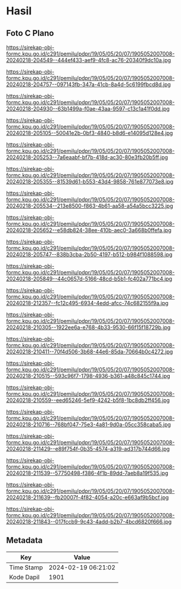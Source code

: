 # Hasil

## Foto C Plano

https://sirekap-obj-formc.kpu.go.id/c291/pemilu/pdpr/19/05/05/20/07/1905052007008-20240218-204549--444ef433-aef9-4fc8-ac76-20340f9dc10a.jpg

https://sirekap-obj-formc.kpu.go.id/c291/pemilu/pdpr/19/05/05/20/07/1905052007008-20240218-204757--097143fb-347a-41cb-8a4d-5c6199fbcd8d.jpg

https://sirekap-obj-formc.kpu.go.id/c291/pemilu/pdpr/19/05/05/20/07/1905052007008-20240218-204930--63b1499a-f0ae-43aa-9597-c13c1a41f0dd.jpg

https://sirekap-obj-formc.kpu.go.id/c291/pemilu/pdpr/19/05/05/20/07/1905052007008-20240218-205105--50041e2b-0bf3-4840-b8d6-e14095d128e4.jpg

https://sirekap-obj-formc.kpu.go.id/c291/pemilu/pdpr/19/05/05/20/07/1905052007008-20240218-205253--7a6eaabf-bf7b-418d-ac30-80e3fb20b5ff.jpg

https://sirekap-obj-formc.kpu.go.id/c291/pemilu/pdpr/19/05/05/20/07/1905052007008-20240218-205355--81539d61-b553-43d4-9858-761e877073e8.jpg

https://sirekap-obj-formc.kpu.go.id/c291/pemilu/pdpr/19/05/05/20/07/1905052007008-20240218-205534--213e8500-f863-4b61-aa58-a54a5bcc3225.jpg

https://sirekap-obj-formc.kpu.go.id/c291/pemilu/pdpr/19/05/05/20/07/1905052007008-20240218-205652--e58db824-38ee-410b-aec0-3a668b0ffefa.jpg

https://sirekap-obj-formc.kpu.go.id/c291/pemilu/pdpr/19/05/05/20/07/1905052007008-20240218-205747--838b3cba-2b50-4197-b512-b984f1088598.jpg

https://sirekap-obj-formc.kpu.go.id/c291/pemilu/pdpr/19/05/05/20/07/1905052007008-20240218-205849--44c0657d-5166-48cd-b5b1-fc402a771bc4.jpg

https://sirekap-obj-formc.kpu.go.id/c291/pemilu/pdpr/19/05/05/20/07/1905052007008-20240218-212357--fc12c495-6934-4edd-afcc-74c682155f9a.jpg

https://sirekap-obj-formc.kpu.go.id/c291/pemilu/pdpr/19/05/05/20/07/1905052007008-20240218-210305--1922ee6a-e768-4b33-9530-66f15f18729b.jpg

https://sirekap-obj-formc.kpu.go.id/c291/pemilu/pdpr/19/05/05/20/07/1905052007008-20240218-210411--70f4d506-3b68-44e6-85da-70664b0c4272.jpg

https://sirekap-obj-formc.kpu.go.id/c291/pemilu/pdpr/19/05/05/20/07/1905052007008-20240218-210515--593c96f7-1798-4936-b361-a48c845c1744.jpg

https://sirekap-obj-formc.kpu.go.id/c291/pemilu/pdpr/19/05/05/20/07/1905052007008-20240218-210559--eed65246-5ef9-4242-b5f8-1bc8db2ff456.jpg

https://sirekap-obj-formc.kpu.go.id/c291/pemilu/pdpr/19/05/05/20/07/1905052007008-20240218-210716--768bf047-75e3-4a81-9d0a-05cc358caba5.jpg

https://sirekap-obj-formc.kpu.go.id/c291/pemilu/pdpr/19/05/05/20/07/1905052007008-20240218-211429--e89f754f-0b35-4574-a319-ad317b744d66.jpg

https://sirekap-obj-formc.kpu.go.id/c291/pemilu/pdpr/19/05/05/20/07/1905052007008-20240218-211539--57750498-f386-4f1b-89dd-7aeb8a19f535.jpg

https://sirekap-obj-formc.kpu.go.id/c291/pemilu/pdpr/19/05/05/20/07/1905052007008-20240218-211639--fb20007f-4f82-4054-a20c-e663af9b5bcf.jpg

https://sirekap-obj-formc.kpu.go.id/c291/pemilu/pdpr/19/05/05/20/07/1905052007008-20240218-211843--017fccb9-9c43-4add-b2b7-4bcd6820f666.jpg


## Metadata

| Key        | Value               |
| ---------- | ------------------- |
| Time Stamp | 2024-02-19 06:21:02 |
| Kode Dapil | 1901                |



